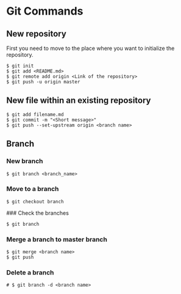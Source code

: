 # Git Commands

## New repository
First you need to move to the place where you want to initialize the repository.

```
$ git init
$ git add <README.md>
$ git remote add origin <Link of the repository>
$ git push -u origin master
```
## New file within an existing repository
```
$ git add filename.md
$ git commit -m "<Short message>"
$ git push --set-upstream origin <branch name>
```

## Branch

### New branch 

```
$ git branch <branch_name>
```
### Move to a branch
```
$ git checkout branch
```
### Check the branches
```
$ git branch
```
### Merge a branch to master branch
```
$ git merge <branch name>
$ git push
```
### Delete a branch
```
# $ git branch -d <branch name>
```
